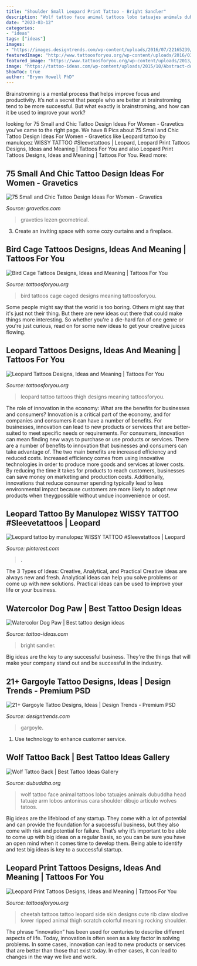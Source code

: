 ```yaml
---
title: "Shoulder Small Leopard Print Tattoo - Bright Sandler"
description: "Wolf tattoo face animal tattoos lobo tatuajes animals dubuddha head tatuaje arm lobos antoninas cara shoulder dibujo artículo wolves tatoos"
date: "2023-03-12"
categories:
- "ideas"
tags: ["ideas"]
images:
- "https://images.designtrends.com/wp-content/uploads/2016/07/22165239/Black-and-Grey-Tattoo-on-Thigh.jpg"
featuredImage: "http://www.tattoosforyou.org/wp-content/uploads/2016/03/Caged-Bird-Tattoos.jpg"
featured_image: "https://www.tattoosforyou.org/wp-content/uploads/2013/11/Leopard-Thigh-Tattoo.png"
image: "https://tattoo-ideas.com/wp-content/uploads/2015/10/Abstract-dog-paw.jpg"
ShowToc: true
author: "Bryon Howell PhD"
---
```



Brainstroming is a mental process that helps improve focus and productivity. It’s not a secret that people who are better at brainstroming tend to be more successful. But what exactly is brainstroming, and how can it be used to improve your work?

	

		
looking for 75 Small and Chic Tattoo Design Ideas For Women - Gravetics you've came to the right page. We have 8 Pics about 75 Small and Chic Tattoo Design Ideas For Women - Gravetics like Leopard tattoo by manulopez WISSY TATTOO #Sleevetattoos | Leopard, Leopard Print Tattoos Designs, Ideas and Meaning | Tattoos For You and also Leopard Print Tattoos Designs, Ideas and Meaning | Tattoos For You. Read more:
		
    
## 75 Small And Chic Tattoo Design Ideas For Women - Gravetics

<img loading=lazy src="https://www.gravetics.com/wp-content/uploads/2016/11/lotus-flower.jpg" onerror="this.onerror=null;this.src='https://tse4.mm.bing.net/th?id=OIP.78EH3BX0xJR5Q_l8bkmb4wHaJ3&amp;pid=15.1';" alt="75 Small and Chic Tattoo Design Ideas For Women - Gravetics">

_Source: gravetics.com_

>gravetics lezen geometrical. 

	

3. Create an inviting space with some cozy curtains and a fireplace. 

    
## Bird Cage Tattoos Designs, Ideas And Meaning | Tattoos For You

<img loading=lazy src="http://www.tattoosforyou.org/wp-content/uploads/2016/03/Caged-Bird-Tattoos.jpg" onerror="this.onerror=null;this.src='https://tse1.mm.bing.net/th?id=OIP.tIb4iYEx3oaCrSsi_r44VAHaHa&amp;pid=15.1';" alt="Bird Cage Tattoos Designs, Ideas and Meaning | Tattoos For You">

_Source: tattoosforyou.org_

>bird tattoos cage caged designs meaning tattoosforyou. 

	

Some people might say that the world is too boring. Others might say that it's just not their thing. But there are new ideas out there that could make things more interesting. So whether you're a die-hard fan of one genre or you're just curious, read on for some new ideas to get your creative juices flowing.

    
## Leopard Tattoos Designs, Ideas And Meaning | Tattoos For You

<img loading=lazy src="https://www.tattoosforyou.org/wp-content/uploads/2013/11/Leopard-Thigh-Tattoo.png" onerror="this.onerror=null;this.src='https://tse1.mm.bing.net/th?id=OIP.rvEKoKSpER9jvvNnn2pkPgHaHi&amp;pid=15.1';" alt="Leopard Tattoos Designs, Ideas and Meaning | Tattoos For You">

_Source: tattoosforyou.org_

>leopard tattoo tattoos thigh designs meaning tattoosforyou. 

	

The role of innovation in the economy: What are the benefits for businesses and consumers?
Innovation is a critical part of the economy, and for companies and consumers it can have a number of benefits. For businesses, innovation can lead to new products or services that are better-suited to meet specific needs or requirements. For consumers, innovation can mean finding new ways to purchase or use products or services.
There are a number of benefits to innovation that businesses and consumers can take advantage of. The two main benefits are increased efficiency and reduced costs. Increased efficiency comes from using innovative technologies in order to produce more goods and services at lower costs. By reducing the time it takes for products to reach customers, businesses can save money on marketing and production costs. Additionally, innovations that reduce consumer spending typically lead to less environmental impact because customers are more likely to adopt new products when theygpossible without undue inconvenience or cost.

    
## Leopard Tattoo By Manulopez WISSY TATTOO #Sleevetattoos | Leopard

<img loading=lazy src="https://i.pinimg.com/736x/0a/ec/fa/0aecfafae064ae81b33aa8c447fb07ba.jpg" onerror="this.onerror=null;this.src='https://tse3.mm.bing.net/th?id=OIP.MtNFqH_rIEma-7tA87DLEQHaKe&amp;pid=15.1';" alt="Leopard tattoo by manulopez WISSY TATTOO #Sleevetattoos | Leopard">

_Source: pinterest.com_

>. 

	

The 3 Types of Ideas: Creative, Analytical, and Practical
Creative ideas are always new and fresh. Analytical ideas can help you solve problems or come up with new solutions. Practical ideas can be used to improve your life or your business.

    
## Watercolor Dog Paw | Best Tattoo Design Ideas

<img loading=lazy src="https://tattoo-ideas.com/wp-content/uploads/2015/10/Abstract-dog-paw.jpg" onerror="this.onerror=null;this.src='https://tse1.mm.bing.net/th?id=OIP.tdEGBxJIAvfXBcD-6YFTywHaKl&amp;pid=15.1';" alt="Watercolor Dog Paw | Best tattoo design ideas">

_Source: tattoo-ideas.com_

>bright sandler. 

	

Big ideas are the key to any successful business. They're the things that will make your company stand out and be successful in the industry.

    
## 21+ Gargoyle Tattoo Designs, Ideas | Design Trends - Premium PSD

<img loading=lazy src="https://images.designtrends.com/wp-content/uploads/2016/07/22165239/Black-and-Grey-Tattoo-on-Thigh.jpg" onerror="this.onerror=null;this.src='https://tse4.mm.bing.net/th?id=OIP.ZTxqc8h044k6yr5_Z9b5kQHaHa&amp;pid=15.1';" alt="21+ Gargoyle Tattoo Designs, Ideas | Design Trends - Premium PSD">

_Source: designtrends.com_

>gargoyle. 

	

1. Use technology to enhance customer service.

    
## Wolf Tattoo Back | Best Tattoo Ideas Gallery

<img loading=lazy src="http://www.dubuddha.org/wp-content/uploads/2016/09/Wolf-Tattoo-Back-by-Antoninas-Art-728x728.jpg" onerror="this.onerror=null;this.src='https://tse1.mm.bing.net/th?id=OIP.sffcSWNkUnjP2W_uMw3Q2AHaHa&amp;pid=15.1';" alt="Wolf Tattoo Back | Best Tattoo Ideas Gallery">

_Source: dubuddha.org_

>wolf tattoo face animal tattoos lobo tatuajes animals dubuddha head tatuaje arm lobos antoninas cara shoulder dibujo artículo wolves tatoos. 

	

Big ideas are the lifeblood of any startup. They come with a lot of potential and can provide the foundation for a successful business, but they also come with risk and potential for failure. That’s why it’s important to be able to come up with big ideas on a regular basis, so you can be sure you have an open mind when it comes time to develop them. Being able to identify and test big ideas is key to a successful startup.

    
## Leopard Print Tattoos Designs, Ideas And Meaning | Tattoos For You

<img loading=lazy src="https://www.tattoosforyou.org/wp-content/uploads/2016/05/Leopard-Print-Tattoos-on-Lower-Back.jpg" onerror="this.onerror=null;this.src='https://tse3.mm.bing.net/th?id=OIP.JArQL57-Z4Z2c4MmiXS7PAHaH0&amp;pid=15.1';" alt="Leopard Print Tattoos Designs, Ideas and Meaning | Tattoos For You">

_Source: tattoosforyou.org_

>cheetah tattoos tattoo leopard side skin designs cute rib claw slodive lower ripped animal thigh scratch colorful meaning rocking shoulder. 

	

The phrase “innovation” has been used for centuries to describe different aspects of life. Today, innovation is often seen as a key factor in solving problems. In some cases, innovation can lead to new products or services that are better than those that exist today. In other cases, it can lead to changes in the way we live and work.

